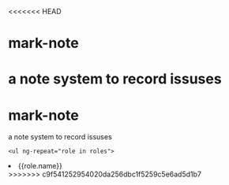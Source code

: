 <<<<<<< HEAD
# mark-note
a note system to record issuses
=======
# mark-note
a note system to record issuses




	<ul ng-repeat="role in roles">
<li>{{role.name}}</li>
</ul>
>>>>>>> c9f541252954020da256dbc1f5259c5e6ad5d1b7
